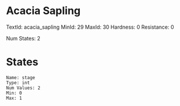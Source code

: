 # Acacia Sapling
TextId: acacia_sapling
MinId: 29
MaxId: 30
Hardness: 0
Resistance: 0

Num States: 2
# States
```
Name: stage
Type: int
Num Values: 2
Min: 0
Max: 1
```
